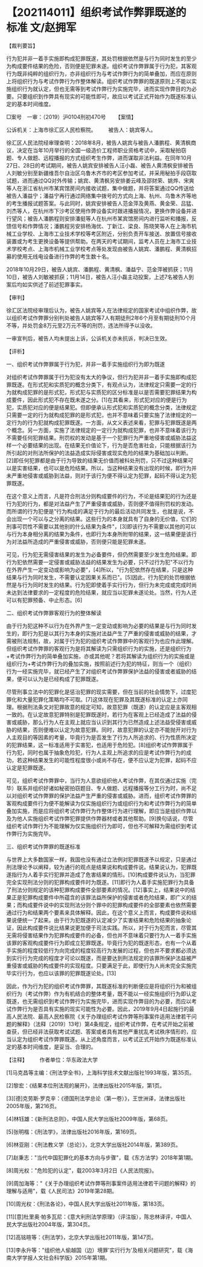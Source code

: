 # 【202114011】组织考试作弊罪既遂的标准 文/赵拥军

【裁判要旨】

行为犯并非一着手实施即构成犯罪既遂，其处罚根据依然是与行为同时发生的至少为构成要件结果的危险，否则便是犯罪未遂。组织考试作弊罪属于行为犯，其客观行为既非纯粹的组织行为，亦非组织行为与考试作弊行为的简单叠加，而应在原则上将组织行为与考试作弊行为作整体解读。组织考试作弊罪的既遂原则上不能以实施组织行为就认定，但也无需等到考试作弊行为实施完毕，进而实现作弊目的为必要。只要组织到作弊具有现实的可能性即可，故应以考试正式开始作为既遂标准认定的基本时间维度。

□案号　一审：（2019）沪0104刑初470号 　　【案情】

公诉机关：上海市徐汇区人民检察院。 　　被告人：姚宾等人。

徐汇区人民法院经审理查明：2018年8月，被告人姚宾与被告人潘鹏程、黄清枫商议，决定在当年10月举行的全国一级造价工程师职业资格考试中，采取秘拍窃题、专人做题、远程播报的方式组织考生作弊，进而谋取非法利益。在同年10月27日、28日的考试期间，被告人姚宾安排被告人汪小磊、被告人黄清枫安排被告人刘敏分别至新疆维吾尔自治区乌鲁木齐市的考区参加考试，并采用秘拍手段窃取试题，进而通过QQ对外传输；姚宾、黄清枫另安排姜云峰及邵财荣、姚烨、宋爽等人在浙江省杭州市某宾馆房间内接收试题，集中做题，并将答案通过QQ传送给被告人潘益宁；潘益宁再行通过网络集中拨号的方式向上海、杭州、乌鲁木齐等地的考生播报试题答案。与此同时，姚宾安排被告人范金萍及黄燕、黄金荣、吕猛、刘杰等人，在杭州市下沙考区使用作弊设备实时跟进播报情况，更换作弊设备并进行望风；被告人潘鹏程则安排潘挺等人在杭州市某宾馆房间内进行监听和播报，反馈信号和作弊情况；潘鹏程另安排杨海优、丁新江、梁良、陈晓笑等人在上海市机械工业学校、上海市工业技术学校等考区附近，分别负责开车接送、放置信号接收装置或为考生更换设备等提供帮助。在两天的考试期间，监考人员在上海市工业技术学校考点、上海市机械工业学校考点等处发现由被告人姚宾、潘鹏程、黄清枫招募的使用无线电设备进行作弊的考生数十名。

2018年10月29日，被告人姚宾、潘鹏程、黄清枫、潘益宁、范金萍被抓获；11月10日，被告人刘敏被抓获；11月14日，被告人汪小磊主动投案，上述7名被告人到案后均如实供述了前述犯罪事实。

【审判】

徐汇区法院经审理后认为，被告人姚宾等人在法律规定的国家考试中组织作弊，故以组织考试作弊罪分别判处被告人姚宾等7人有期徒刑2年6个月至有期徒刑10个月不等，并处罚金8万元至2万元不等的刑罚，违法所得予以没收。

一审宣判后，被告人均未提出上诉，公诉机关亦未抗诉，判决已生效。

【评析】

一、组织考试作弊罪属于行为犯，并非一着手实施组织行为即为既遂

对组织考试作弊罪属于行为犯没有太大的争议，但行为犯并非一着手实施即构成犯罪既遂。在形式犯和实质犯的概念分类下，有观点认为，法律规定只需要一定的行为就构成犯罪的是形式犯，形式犯与实质犯的区分标准是以是否需要犯罪结果为构成要件，因此形式犯不存在既未遂之分。\[1\]在其看来，形式犯对应的便是行为犯，实质犯对应的便是结果犯。但即便承认形式犯和实质犯的概念分类，法律规定只需要一定的行为就构成犯罪的是形式犯，也并不意味着只要实施了法律规定的一定行为的行为犯就构成犯罪既遂。一方面，从文义表述来看，犯罪与犯罪既遂是两个概念。另一方面，实施了法律规定的一定行为就构成犯罪，也并不意味着该行为不需要任何犯罪结果。刑罚权的发动是基于一个犯罪行为严重地侵害或威胁法益这样一个必要结果的出现。在结果无价值论下，行为是否危害社会，只能根据该行为所引起的对刑法所保护的法益造成实际侵害或现实危险的结果为基础加以判断。\[2\]即任何犯罪都是由于行为导致的结果无价值而被科处刑罚，只不过这种结果可以是实害结果，也可以是危险结果。所以，当这种结果没有出现的时候，即行为并未严重地侵害或威胁到法益，则对于该行为便不得认定为犯罪，起码不得认定为犯罪既遂。

在这个意义上而言，凡是符合刑法分则构成要件的行为，不论是结果犯的行为还是行为犯的行为，都是对法益产生了严重侵害或威胁，否则便不值得刑罚权的发动。而所谓的行为犯便是"行为构成的满足于行为的最后活动共同发生，也就是说，不会出现一个可以与之分离的结果。这些行为的本身就具有了自身的无价值，它们的刑事可罚性不需要以其他别的什么结果为条件"，\[3\]即该行为不需要以其他的可以与行为本身相分离的结果为条件，也即行为本身所附带的结果，这一结果便是该行为对法益所造成的严重侵害或威胁，否则便只能是犯罪未遂。

可见，行为犯无需侵害结果的发生为必备要件，但仍然需要至少发生危险结果。即行为犯依然需要一定侵害或威胁法益的结果发生为必要，只不过行为犯"不以行为在外界产生一定变动或影响为必要"，\[4\]所以，"行为犯依然存在结果，只是这种结果与行为同时发生，不需要认定因果关系而已"。\[5\]因此，行为犯的处罚根据依然是与行为同时发生的结果。行为犯即使着手实行行为，但行为未完成或完成时尚未达到法律要求的一定程度的危险结果，就应当以犯罪未遂论处。当然，行为人还可以有犯罪预备、中止形态。\[6\]

二、组织考试作弊罪客观行为的整体解读

由于行为犯这种不以行为在外界产生一定变动或影响为必要的结果是与行为同时发生的，即行为犯是以其行为本身的实施对法益产生了严重的侵害或威胁的结果，才需被刑法规制，故，对属于行为犯的组织考试作弊罪中的客观行为也应作此理解。但组织考试作弊罪的客观行为是将其解读为只需组织行为的实施，还是组织行为+考试作弊行为的简单叠加实施，亦或其他呢？若将其解读为组织行为的实施或是组织行为+考试作弊行为的叠加实施，按照前述行为犯的特征，则当一个（组织）行为一经实施完毕，就已经产生了对组织考试作弊罪保护法益的侵害或者威胁的结果，便可以认为是已经构成了犯罪既遂。

尽管刑事立法中的犯罪化是惩治犯罪的现实需要，但在当前的社会情势下，过度犯罪化和大量犯罪化策略均不可取。\[7\]这体现在犯罪及其既遂标准的认定上亦同理。根据刑法条文对犯罪故意的规定可知，故意犯罪（既遂）的认定应是主客观相一致的。在认定故意犯罪特别是犯罪既遂时，若行为在客观上已经造成了法益的侵害或威胁，那么行为人在主观上就应当认识到其行为已然造成上述法益受侵害或威胁的结果，否则便难以认定为故意犯罪。同时，故意犯罪的认定亦不能抛开对行为人主观目的等因素的考量，毕竟行为是否发生了行为人所追求的、行为性质所决定的犯罪结果，这一标准适用于实害犯，也适用于危险犯。\[8\]组织考试作弊罪属于行为犯，同时也属于抽象危险犯，行为人主观上所追求的应是考试作弊行为的成功，若这种结果发生的可能性程度很小或尚不存在，便不应认定为犯罪，起码不应认定是犯罪既遂。

可见，组织考试作弊罪中，当行为人意欲组织他人考试作弊，在其仅通过实施（完毕）联系并组织好诸如秘密拍窃题目、专人做题、远程播报等分工行为时，尚不足以对组织考试作弊罪的保护法益产生严重的侵害或威胁。进而，组织考试作弊罪的客观构成要件行为便不能解读为仅实施组织行为或组织行为和考试作弊行为的简单叠加实施，而是应将组织考试作弊行为作整体行为进行理解，即应当是组织作弊以及为他人实施组织考试作弊犯罪提供作弊器材或者其他帮助。\[9\]换句话说，尽管组织考试作弊行为不能理解为仅实施组织行为即可，但也不可解释为需组织到考试作弊行为实施完毕。

三、组织考试作弊罪的既遂标准

与世界上大多数国家一样，我国也没有通过立法例对犯罪既遂予以规定，只是通过刑法理论予以阐释，较为通行的观点是结果说和构成要件说。结果说认为，犯罪既遂指行为人着手实行犯罪并造成了危害结果的情形。\[10\]构成要件说认为，当犯罪完全实现刑法分则的犯罪构成要件时为既遂。\[11\]即行为人着手实施犯罪行为具备了刑法分则规定的该种犯罪构成要件全部要素的情况。\[12\]事实上，结果说中的结果正是犯罪构成要件中所蕴含的该罪法益所保护的侵害或者危险结果，即广义的结果；而构成要件说中的实现刑法分则个罪中的犯罪构成要件的全部要素也依然需要通过行为和结果两个要素来具体解释。因此，在这个意义上而言，构成要件说和结果说便统一了起来。由于行为犯既遂的认定减少了实害结果和危险结果的抽象论证，因此构成要件说比结果说更加便于司法实践。所以，对于行为犯而言，尽管其无需将侵害结果作为犯罪构成要件的必备，但也并不意味着只要行为人一着手实施该罪的客观构成要件行为即成立犯罪既遂。毕竟行为犯的既遂形态，也有一个从着手实施的程度较低行为向完成的程度较高行为发展的过程，但也并不要求都必须达到实行行为完成的程度才可论以既遂，而是要达到刑法规定的该罪所保护法益被严重侵害或威胁的构成要件的实现程度。只要满足于此，即使行为人尚未完全实施完毕实行行为，也应以该罪的犯罪既遂论处。\[13\]

因此，作为行为犯的组织考试作弊罪，其既遂标准的判断便应是将组织行为和被组织行为（考试作弊）作为有机结合的整体考量，既不能以一经实施组织行为即认定既遂，也无需组织到考试作弊行为实施完毕，进而实现作弊目的为必要，而应以考试作弊行为是否具有实施的现实可能性为必要。因此，2019年9月4日起施行的最高人民法院、最高人民检察院《关于办理组织考试作弊等刑事案件适用法律若干问题的解释》（法释〔2019〕13号）第4条规定，组织考试作弊，在考试开始之前被查获，但已经非法获取考试试题、答案或者具有其他严重扰乱考试秩序情形的，应当认定为组织考试作弊罪既遂。从上述角度而言，以考试正式开始作为既遂标准认定的基本时间维度，是妥当、合理的。

【注释】 　　作者单位：华东政法大学

\[1\]马克昌等主编：《刑法学全书》，上海科学技术文献出版社1993年版，第35页。

\[2\]黎宏：《结果本位刑法观的展开》，法律出版社2015年版，第1页。

\[3\]\[德\]克劳斯·罗克辛：《德国刑法学总论（第一卷）》，王世洲译，法律出版社2005年版，第216页。

\[4\]林钰雄：《新刑法总则》，中国人民大学出版社2009年版，第68页。

\[5\]张明楷：《刑法学》，法律出版社2016年版，第169页。

\[6\]林亚刚：《刑法教义学（总论）》，北京大学出版社2014年版，第389页。

\[7\]赵秉志："当代中国犯罪化的基本方向与步骤"，载《东方法学》2018年第1期。

\[8\]周光权："危险犯的认定"，载2003年3月2日《人民法院报》。

\[9\]周加海等："《关于办理组织考试作弊等刑事案件适用法律若干问题的解释》的理解与适用"，载《人民司法》2019年第28期。

\[10\]周光权：《刑法各论》，中国人民大学出版社2011年版，第183页。

\[11\]\[意\]杜里奥·帕多瓦尼：《意大利刑法学原理》（评注版），陈忠林译评，中国人民大学出版社2004年版，第304页。

\[12\]高铭暄等：《刑法学》，北京大学出版社2011年版，第147页。

\[13\]李永升等："组织他人偷越国（边）境罪'实行行为'及相关问题研究"，载《海南大学学报人文社会科学版》2015年第1期。